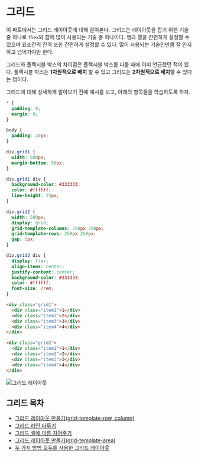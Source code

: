 # 그리드
이 파트에서는 그리드 레이아웃에 대해 알아본다. 그리드는 레이아웃을 잡기 위한 기술 중 하나로 `flex`와 함께 많이 사용되는 기술 중 하나이다. 행과 열을 간편하게 설정할 수 있으며 요소간의 간격 또한 간편하게 설정할 수 있다. 많이 사용되는 기술인만큼 잘 인지하고 넘어가야만 한다.

그리드와 플렉시블 박스의 차이점은 플렉시블 박스를 다룰 때에 이미 언급했던 적이 있다. 플렉시블 박스는 **1차원적으로 배치** 할 수 있고 그리드는 **2차원적으로 배치**할 수 있다는 점이다.

그리드에 대해 상세하게 알아보기 전에 예시를 보고, 아래의 항목들을 학습하도록 하자.

```css
* {
  padding: 0;
  margin: 0;
}

body {
  padding: 20px;
}

div.grid1 {
  width: 500px;
  margin-bottom: 50px;
}

div.grid1 div {
  background-color: #333333;
  color: #ffffff;
  line-height: 25px;
}

div.grid2 {
  width: 500px;
  display: grid;
  grid-template-columns: 250px 250px;
  grid-template-rows: 250px 250px;
  gap: 5px;
}

div.grid2 div {
  display: flex;
  align-items: center;
  justify-content: center;
  background-color: #333333;
  color: #ffffff;
  font-size: 2rem;
}
```

```html
<div class="grid1">
  <div class="item1">1</div>
  <div class="item2">2</div>
  <div class="item3">3</div>
  <div class="item4">4</div>
</div>

<div class="grid2">
  <div class="item1">1</div>
  <div class="item2">2</div>
  <div class="item3">3</div>
  <div class="item4">4</div>
</div>
```

![그리드 레이아웃](https://drive.google.com/uc?export=view&id=1fL8JfY9Ta-nz9HeYzXPHvBdJgvdlPLbn)

## 그리드 목차
+ [그리드 레이아웃 만들기(grid-template-row, column)](./14.1.make-grid-layout.md)
+ [그리드 라인 다루기](./14.2.grid-line.md)
+ [그리드 셀에 이름 지어주기](./14.3.grid-area.md)
+ [그리드 레이아웃 만들기(grid-template-area)](./14.4.grid-template-areas.md)
+ [두 가지 방법 모두를 사용한 그리드 레이아웃](./14.5.grid-template.md)